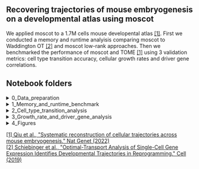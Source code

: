 ## Recovering trajectories of mouse embryogenesis on a developmental atlas using moscot
We applied moscot to a 1.7M cells mouse developental atlas [[1]](https://www.nature.com/articles/s41588-022-01018-x). First we conducted a memory and runtime analyisis comparing moscot to Waddington OT [[2]](https://www.sciencedirect.com/science/article/pii/S009286741930039X?via%3Dihub) and moscot low-rank approaches. Then we benchmarked the performance of moscot and TOME [[1]](https://www.nature.com/articles/s41588-022-01018-x) using 3 validation metrics: cell type transition accuracy, cellular growth rates and driver gene correlations. 

## Notebook folders


<details>
    <summary>0_Data_preparation  </summary>
    &nbsp; 
    
Contains Seurat integration and conversion of the downloaded .RDS files (http://tome.gs.washington.edu/) into anndata objects.

#### 0_Integration_notebooks:
  
  Runs TOME on the integrated data as done by Qiu et al. It contains the following notebooks:
  
   * ```MG_05-01-2023_Seurat_Integartion.ipynb```: Performs Seurat's anchor based batch correction analogous to Qiu et al, using using code obtained from https://github.com/ChengxiangQiu/tome_code
   * ```MG_05-01-2023_Seurat_Integartion_E8.5b-E9.5_Redone.ipynb```: Performs the same integration, but using 3000 hvgs instead of 2000hvgs since integration with 2000 hvgs was not able to separate nerual crest and allantois sufficiently

#### 1_Seurat_object_to_anndata_notebooks:

  Transforms the downloaded .RDS objects into anndata objects, which are then concatenated and the intefration result is added.
  
   * ```MG_05-01-2023_Seurat_object_to_anndata.ipynb```: Runs SeuratDisk/Data to transform .RDS into anndata objects
   * ```MG_05-01-2023_Ensemble_to_gene_symbol.ipynb```: Uses Biomart to construct a dictionary translating ENSEMBL IDs to gene symbols
   * ```MG_05-01-2023_Fix_anndata_annotations.ipynb```: Metadata is not transformed correctly by SeuratDisk/Data. This is fixed here, and further annotations are added.
   * ```MG_05-01-2023_Concatenate_time_pair_anndatas.ipynb```: Anndatas of adjacent time points are concatenated and the latent representation obtained from the integration is added
   * ```MG_05-01-2023_adata_to_obs.ipynb```: Saves the Anndata annotation, which is needed when defining growth rates in the case when TOME has been run on the data where extraembryonic tissues have been removed.
</details>





<details>
    <summary>1_Memory_and_runtime_benchmark  </summary>
    &nbsp; 
    
This folder contains scripts benchmarking memory consumption and running time of WOT, moscot and moscot low rank.


#### 0_Subsampling:
  
  Subsamples cells from the biggest time pair into anndata objects.
  
   * ```MG_05-01-2023_E11.5_subsampling```: Subsamples such that earlier and later time point both contain the same amount of cells, which increases in steps of 25,000, starting form 0, up to 275,000 cells.

#### 1_Scripts:
  Contains python scripts and yaml_files with which the benchmark has been performed. For each yaml file the exists the corresponding python scirpt (e.g. bm_CPU_offline.yml and run_cpu_offline.py).

</details>


<details>
    <summary>2_Cell_type_transition_analysis  </summary>
    &nbsp; 
    
Both moscot and TOME were run on the same latent representation to obtain cell type transition rates, which are then evaluated.

#### 0_TOME:
  
  Performs integration as done by Qiu et al. It contains the following notebooks:
  
   * ```MG_05-01-2023_TOME_Maps_for_cell_type_transitions```: Runs TOME as in  https://github.com/ChengxiangQiu/tome_code.

#### 1_moscot:

  Runs moscot on the same representation as used in TOME  
   * ```Run_moscot.py```: Python script running moscot saving the resulting solution.
   * ```MG_05-01-2023_Check_growth_rates.ipynb```: Loads the calculated solution to inspect growth/apoptisis rates.
   * ```MG_05-01-2023_moscot_transport_matrix_to_cell_type_transitions.ipynb```: Used the moscot solutions to compute cell type transition rates.
   
   
#### 2_Validation:

  Evaluating the transitions obtained from TOME and moscot  
   * ```MG_05-01-2023_Evaluation_of_cell_type_transitions.ipynb```: Uses curated transitions and germ layer annotation (Supplementary Table 1) to calculate validation scores.
</details>




<details>
    <summary>3_Growth_rate_and_driver_gene_analysis  </summary>
    &nbsp; 
    
To get a more detailed view of transitions on the cell level we extend the kNN-approach intruduced by to to cell-level TOME (cl-TOME), which is then compared to moscot. For this analyis, extraembryonic tissues (inlcuding Blood progenitors and Primitive erythroid cells until E8.5) have been excluded for gastulation and organogenesis.


#### 0_cl-TOME:
  
  Performs integration as done by Qiu et al. It contains the following notebooks:
  
   * ```MG_05-01-2023_TOME_Maps_for_growth_rate_and_driver_genes_analysis.ipynb```: Saves the identified neirest neighors obtained while running TOME.
   * ```MG_05-01-2023_Transforming_Identified_Neigbors_to_Transport_Matrix.ipynb```: Takes the neirest neighors and shapes them into a sparse matrix.
   * ```MG_05-01-2023_TOME_transport_matrix_to_growth_rates.ipynb```: Uses the neirest neighbor matrix to calculate growth rates.
   * ```MG_05-01-2023_TOME_apoptosis_rates```: Calculates apoptosis rate out of growth rates.
   * ```MG_05-01-2023_TOME_transport_matrix_to_pulls.ipynb```: Uses the neirest neighbor matrix to calculate pulls of selected cell types.
   

#### 1_moscot:

  Runs moscot on the same representation as used in TOME  
   * ```Run_moscot.py```: Python script running moscot saving the resulting solution.
   * ```MG_05-01-2023_Check_growth_rates.ipynb```: Loads the calculated solution to inspect growth/apoptisis rates.
   * ```MG_05-01-2023_moscot_transport_matrix_to_growth_rates.ipynb```: Used the moscot solutions to compute growth rates.
   * ```MG_05-01-2023_moscot_transport_matrix_to_pulls.ipynb```: Used the moscot solutions to compute pulls of selected cell types.
   
   
#### 2_Validation:

  Evaluates obtained growth rates and cell type pulls
  
   * 0_scVI_computations: Contains 1 notebook running scVI to obtain scVI normalized gene expression.
   * 1_Driver_gene_correlations: Contains 4 notebooks calculating correlation of scVI normalized gene expression to cell type pulls.
   * 2_Apoptosis_rates: Contains 1 notebook calculating apoptosis rates for both moscot and cl-TOME.
   
</details>




<details>
    <summary>4_Figures  </summary>
    &nbsp; 
    
#### 0_Main_figure:
Notebooks to create plots and figures

   * ```MG_05-01-2023_Memory_and_runtime_benchmark.ipynb```: Plots result of memory and runtime benchmark.
   * ```MG_05-01-2023_Cell_type_transition_accuracy.ipynb```: Plots result of cell type transition analysis.
   * ```MG_05-01-2023_E8_UMAPs.ipynb```: Plots UMAPS of growth rates, pulls and gene expression of E8.0 to E8.25 data.
   * ```MG_05-01-2023_Plotting_marker_gene_correlation.ipynb```: Plots result of driver gene correlations.
   
#### 1_Supplementary figure:
   * ```MG_05-01-2023_Illustrate_growth_rates.ipynb```: Plots computed growth rates for all time pairs.


</details>




[[1] Qiu et al.,  "Systematic reconstruction of cellular trajectories across mouse embryogenesis." Nat Genet (2022)](https://www.nature.com/articles/s41588-022-01018-x) <br> 
[[2] Schiebinger et al.,  "Optimal-Transport Analysis of Single-Cell Gene Expression Identifies Developmental Trajectories in Reprogramming." Cell (2019)](https://www.nature.com/articles/s41588-022-01018-x) 

